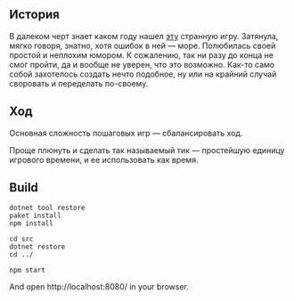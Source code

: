 ## История
В далеком черт знает каком году нашел [эту](http://qsp.su/index.php?option=com_sobi2&sobi2Task=sobi2Details&sobi2Id=147&Itemid=55) странную игру. Затянула, мягко говоря, знатно, хотя ошибок в ней — море. Полюбилась своей простой и неплохим юмором. К сожалению, так ни разу до конца не смог пройти, да и вообще не уверен, что это возможно.
Как-то само собой захотелось создать нечто подобное, ну или на крайний случай своровать и переделать по-своему.

## Ход
Основная сложность пошаговых игр — сбалансировать ход.

Проще плюнуть и сделать так называемый тик — простейшую единицу игрового времени, и ее использовать как время.

## Build

```batch
dotnet tool restore
paket install
npm install

cd src
dotnet restore
cd ../

npm start
```

And open http://localhost:8080/ in your browser.